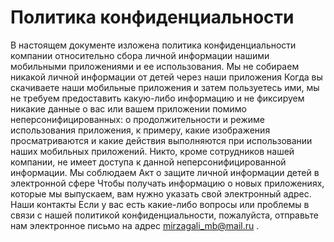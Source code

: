 # Политика конфиденциальности 
В настоящем документе изложена политика конфиденциальности компании относительно сбора личной информации нашими мобильными приложениями и ее использования.
Мы не собираем никакой личной информации от детей через наши приложения
Когда вы скачиваете наши мобильные приложения и затем пользуетесь ими, мы не требуем предоставить какую-либо информацию и не фиксируем никакие данные о вас или вашем приложении помимо неперсонифицированных: о продолжительности и режиме использования приложения, к примеру, какие изображения просматриваются и какие действия выполняются при использовании наших мобильных приложений.
Никто, кроме сотрудников нашей компании, не имеет доступа к данной неперсонифицированной информации.
Мы соблюдаем Акт о защите личной информации детей в электронной сфере
Чтобы получать информацию о новых приложениях, которые мы выпускаем, вам нужно указать свой электронный адрес.
Наши контакты
Если у вас есть какие-либо вопросы или проблемы в связи с нашей политикой конфиденциальности, пожалуйста, отправьте нам электронное письмо на адрес mirzagali_mb@mail.ru
.
